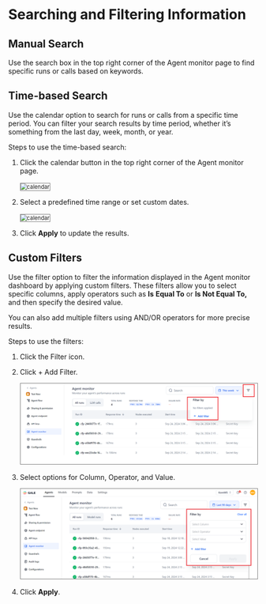# Searching and Filtering Information


## Manual Search

Use the search box in the top right corner of the Agent monitor page to find specific runs or calls based on keywords.

## Time-based Search

Use the calendar option to search for runs or calls from a specific time period. You can  filter your search results by time period, whether it’s something from the last day, week, month, or year. 

Steps to use the time-based search:

1. Click the calendar button in the top right corner of the Agent monitor page.

    <img src="../images/agent_monitor_calendar_selection.png" alt="calendar" title="Calendar" style="border: 1px solid gray; zoom:80%;">

2. Select a predefined time range or set custom dates.

    <img src="../images/agent_monitor_calendar.png" alt="calendar" title="Calendar custom dates" style="border: 1px solid gray; zoom:80%;">

3. Click **Apply** to update the results.


## Custom Filters

Use the filter option to filter the information displayed in the Agent monitor dashboard by applying custom filters. These filters allow you to select specific columns, apply operators such as **Is** **Equal To** or **Is Not Equal To,** and then specify the desired value.

You can also add multiple filters using AND/OR operators for more precise results.

Steps to use the filters:

1. Click the Filter icon.
2. Click + Add Filter.

    <img src="../agent-monitor/images/agent_monitor_filtericon.png" alt="Filter" title="Filter" style="border: 1px solid gray; zoom:80%;">

3. Select options for Column, Operator, and Value.

    <img src="../agent-monitor/images/agent_monitor_filter_options.png" alt="Filter options" title="Filter options" style="border: 1px solid gray; zoom:80%;">

4. Click **Apply**.